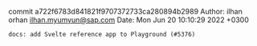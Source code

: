 commit a722f6783d841821f9707372733ca280894b2989
Author: ilhan orhan <ilhan.myumyun@sap.com>
Date:   Mon Jun 20 10:10:29 2022 +0300

    docs: add Svelte reference app to Playground (#5376)
